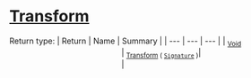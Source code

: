 # [Transform](./ComponentExtraction-100663567.md)


Return type:
| Return | Name | Summary | 
| --- | --- | --- | 
| <sub>[Void](https://docs.microsoft.com/en-us/dotnet/api/System.Void)</sub><img width=200/>| <sub>[Transform](./ComponentExtraction-100663567.md) ( [`Signature`](./../../Signature.md) )</sub>| <sub></sub><img width=200/>| <br>


